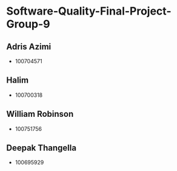 # Software-Quality-Final-Project-Group-9

## Adris Azimi
- 100704571

##  Halim
- 100700318

## William Robinson
- 100751756

## Deepak Thangella
- 100695929


